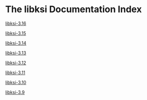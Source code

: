 The libksi Documentation Index
==============================

[libksi-3.16](http://guardtime.github.io/libksi/3.16)

[libksi-3.15](http://guardtime.github.io/libksi/3.15)

[libksi-3.14](http://guardtime.github.io/libksi/3.14)

[libksi-3.13](http://guardtime.github.io/libksi/3.13)

[libksi-3.12](http://guardtime.github.io/libksi/3.12)

[libksi-3.11](http://guardtime.github.io/libksi/3.11)

[libksi-3.10](http://guardtime.github.io/libksi/3.10)

[libksi-3.9](http://guardtime.github.io/libksi/3.9/)

